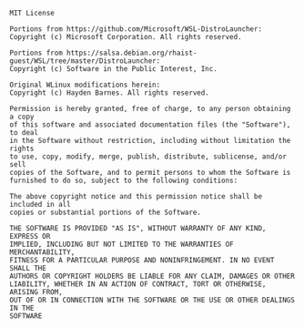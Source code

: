     MIT License

    Portions from https://github.com/Microsoft/WSL-DistroLauncher:
    Copyright (c) Microsoft Corporation. All rights reserved.

    Portions from https://salsa.debian.org/rhaist-guest/WSL/tree/master/DistroLauncher:
    Copyright (c) Software in the Public Interest, Inc.

    Original WLinux modifications herein:
    Copyright (c) Hayden Barnes. All rights reserved.

    Permission is hereby granted, free of charge, to any person obtaining a copy
    of this software and associated documentation files (the "Software"), to deal
    in the Software without restriction, including without limitation the rights
    to use, copy, modify, merge, publish, distribute, sublicense, and/or sell
    copies of the Software, and to permit persons to whom the Software is
    furnished to do so, subject to the following conditions:

    The above copyright notice and this permission notice shall be included in all
    copies or substantial portions of the Software.

    THE SOFTWARE IS PROVIDED "AS IS", WITHOUT WARRANTY OF ANY KIND, EXPRESS OR
    IMPLIED, INCLUDING BUT NOT LIMITED TO THE WARRANTIES OF MERCHANTABILITY,
    FITNESS FOR A PARTICULAR PURPOSE AND NONINFRINGEMENT. IN NO EVENT SHALL THE
    AUTHORS OR COPYRIGHT HOLDERS BE LIABLE FOR ANY CLAIM, DAMAGES OR OTHER
    LIABILITY, WHETHER IN AN ACTION OF CONTRACT, TORT OR OTHERWISE, ARISING FROM,
    OUT OF OR IN CONNECTION WITH THE SOFTWARE OR THE USE OR OTHER DEALINGS IN THE
    SOFTWARE
